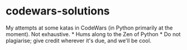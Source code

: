 # codewars-solutions
My attempts at some katas in CodeWars (in Python primarily at the moment). Not exhaustive. * Hums along to the Zen of Python *
Do not plagiarise; give credit wherever it's due, and we'll be cool.
